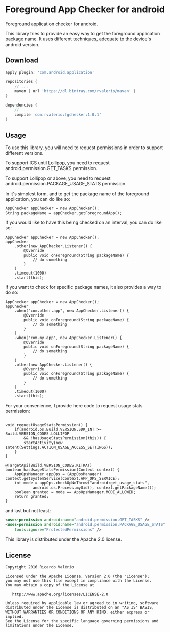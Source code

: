 # Foreground App Checker for android

Foreground application checker for android.

This library tries to provide an easy way to get the foreground application package name. It uses different techniques, adequate to the device's android version.

Download
--------

```groovy
apply plugin: 'com.android.application'

repositories {
    // ...
    maven { url 'https://dl.bintray.com/rvalerio/maven' }
}

dependencies {
    // ...
    compile 'com.rvalerio:fgchecker:1.0.1'
}
```


Usage
-----
To use this library, you will need to request permissions in order to support different versions.

To support ICS until Lollipop, you need to request android.permission.GET_TASKS permission.

To support Lollipop or above, you need to request android.permission.PACKAGE_USAGE_STATS permission.

In it's simplest form, and to get the package name of the foreground application, you can do like so:

```android
AppChecker appChecker = new AppChecker();
String packageName = appChecker.getForegroundApp();
```

If you would like to have this being checked on an interval, you can do like so:

```android
AppChecker appChecker = new AppChecker();
appChecker
    .other(new AppChecker.Listener() {
        @Override
        public void onForeground(String packageName) {
            // do something
        }
    )
    .timeout(1000)
    .start(this);
```

If you want to check for specific package names, it also provides a way to do so:

```android
AppChecker appChecker = new AppChecker();
appChecker
    .when("com.other.app", new AppChecker.Listener() {
        @Override
        public void onForeground(String packageName) {
            // do something
        }
    )
    .when("com.my.app", new AppChecker.Listener() {
        @Override
        public void onForeground(String packageName) {
            // do something
        }
    )
    .other(new AppChecker.Listener() {
        @Override
        public void onForeground(String packageName) {
            // do something
        }
    )
    .timeout(1000)
    .start(this);
```

For your convenience, I provide here code to request usage stats permission:

```android
    
void requestUsageStatsPermission() {
    if(android.os.Build.VERSION.SDK_INT >= Build.VERSION_CODES.LOLLIPOP 
        && !hasUsageStatsPermission(this)) {
        startActivity(new Intent(Settings.ACTION_USAGE_ACCESS_SETTINGS));
    }
}

@TargetApi(Build.VERSION_CODES.KITKAT)
boolean hasUsageStatsPermission(Context context) {
    AppOpsManager appOps = (AppOpsManager) context.getSystemService(Context.APP_OPS_SERVICE);
    int mode = appOps.checkOpNoThrow("android:get_usage_stats",
            android.os.Process.myUid(), context.getPackageName());
    boolean granted = mode == AppOpsManager.MODE_ALLOWED;
    return granted;
}
```

and last but not least:

```xml
<uses-permission android:name="android.permission.GET_TASKS" />
<uses-permission android:name="android.permission.PACKAGE_USAGE_STATS"
    tools:ignore="ProtectedPermissions" />
```

This library is distributed under the Apache 2.0 license.

License
-------

    Copyright 2016 Ricardo Valério

    Licensed under the Apache License, Version 2.0 (the "License");
    you may not use this file except in compliance with the License.
    You may obtain a copy of the License at

       http://www.apache.org/licenses/LICENSE-2.0

    Unless required by applicable law or agreed to in writing, software
    distributed under the License is distributed on an "AS IS" BASIS,
    WITHOUT WARRANTIES OR CONDITIONS OF ANY KIND, either express or implied.
    See the License for the specific language governing permissions and
    limitations under the License.


